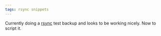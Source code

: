 ```yaml
---
tags: rsync snippets
---
```


Currently doing a [rsync](/wiki/rsync) test backup and looks to be working nicely. Now to script it.
